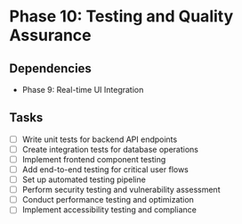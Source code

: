 # Phase 10: Testing and Quality Assurance

## Dependencies
- Phase 9: Real-time UI Integration

## Tasks
- [ ] Write unit tests for backend API endpoints
- [ ] Create integration tests for database operations
- [ ] Implement frontend component testing
- [ ] Add end-to-end testing for critical user flows
- [ ] Set up automated testing pipeline
- [ ] Perform security testing and vulnerability assessment
- [ ] Conduct performance testing and optimization
- [ ] Implement accessibility testing and compliance 